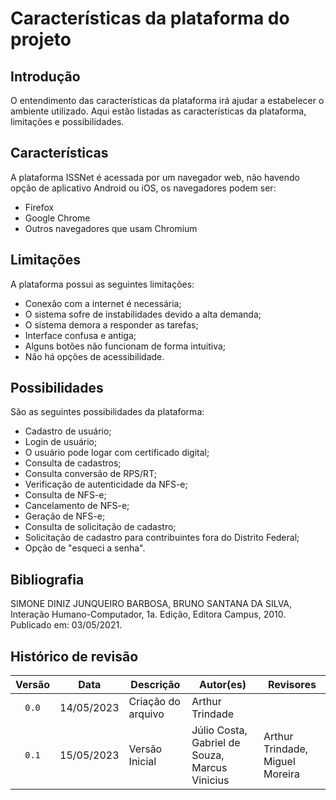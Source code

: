 # Características da plataforma do projeto
## Introdução
O entendimento das características da plataforma irá ajudar a estabelecer o ambiente utilizado. Aqui estão listadas as características da plataforma, limitações e possibilidades.

## Características
A plataforma ISSNet é acessada por um navegador web, não havendo opção de aplicativo Android ou iOS, os navegadores podem ser:

- Firefox
- Google Chrome
- Outros navegadores que usam Chromium

## Limitações
A plataforma possui as seguintes limitações:

- Conexão com a internet é necessária;
- O sistema sofre de instabilidades devido a alta demanda;
- O sistema demora a responder as tarefas;
- Interface confusa e antiga;
- Alguns botões não funcionam de forma intuitiva;
- Não há opções de acessibilidade.

## Possibilidades
São as seguintes possibilidades da plataforma:

- Cadastro de usuário;
- Login de usuário;
- O usuário pode logar com certificado digital;
- Consulta de cadastros;
- Consulta conversão de RPS/RT;
- Verificação de autenticidade da NFS-e;
- Consulta de NFS-e;
- Cancelamento de NFS-e;
- Geração de NFS-e;
- Consulta de solicitação de cadastro;
- Solicitação de cadastro para contribuintes fora do Distrito Federal;
- Opção de "esqueci a senha".


<!-- ## Referências -->
<!-- FONTES CITADAS UTILIZADAS PARA EMBASAR O TEXTO. REMOVER CASO NÃO HOUVER  -->

## Bibliografia
SIMONE DINIZ JUNQUEIRO BARBOSA, BRUNO SANTANA DA SILVA, Interação Humano-Computador, 1a.
Edição, Editora Campus, 2010. Publicado em: 03/05/2021.
<!-- FONTES CONSULTADAS DURANTE A ELABORAÇÃO DO TEXTO, CITADAS OU NÃO. REMOVER CASO NÃO HOUVER -->

## Histórico de revisão

| Versão     | Data        | Descrição            | Autor(es)                          | Revisores      |
| :--------: | :---------: | -------------------- | ---------------------------------- | -------------- |
| `0.0`      |  14/05/2023 | Criação do arquivo   | Arthur Trindade                    |  |
| `0.1`      |  15/05/2023 | Versão Inicial       | Júlio Costa, Gabriel de Souza, Marcus Vinicius      | Arthur Trindade, Miguel Moreira|
